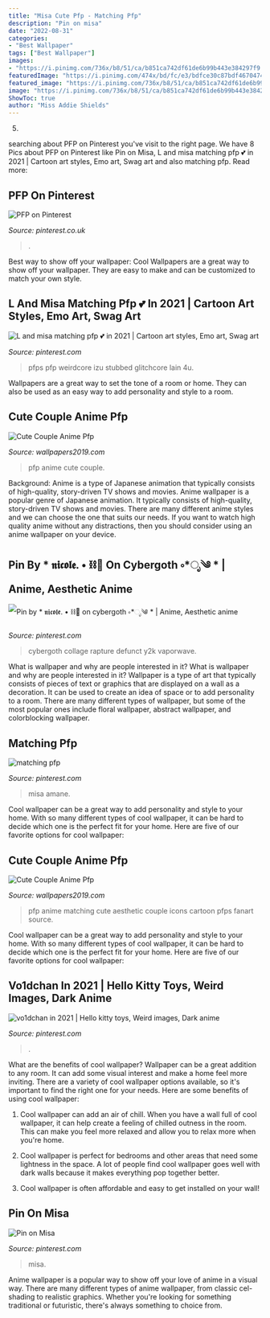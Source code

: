 ```yaml
---
title: "Misa Cute Pfp - Matching Pfp"
description: "Pin on misa"
date: "2022-08-31"
categories:
- "Best Wallpaper"
tags: ["Best Wallpaper"]
images:
- "https://i.pinimg.com/736x/b8/51/ca/b851ca742df61de6b99b443e384297f9.jpg"
featuredImage: "https://i.pinimg.com/474x/bd/fc/e3/bdfce30c87bdf467047496671ffea6a5.jpg"
featured_image: "https://i.pinimg.com/736x/b8/51/ca/b851ca742df61de6b99b443e384297f9.jpg"
image: "https://i.pinimg.com/736x/b8/51/ca/b851ca742df61de6b99b443e384297f9.jpg"
ShowToc: true
author: "Miss Addie Shields"
---
```



5.

	

		
searching about PFP on Pinterest you've visit to the right page. We have 8 Pics about PFP on Pinterest like Pin on Misa, L and misa matching pfp 💕 in 2021 | Cartoon art styles, Emo art, Swag art and also matching pfp. Read more:
		
    
## PFP On Pinterest

<img loading=lazy src="https://i.pinimg.com/236x/7c/3c/6c/7c3c6ca4aad6e268e5d843a7dc6aca8f.jpg" onerror="this.onerror=null;this.src='https://tse2.mm.bing.net/th?id=OIP.QKWKygcFeMBZdb7lcHdgZgDsDs&amp;pid=15.1';" alt="PFP on Pinterest">

_Source: pinterest.co.uk_

>. 

	

Best way to show off your wallpaper:
Cool Wallpapers are a great way to show off your wallpaper. They are easy to make and can be customized to match your own style.

    
## L And Misa Matching Pfp 💕 In 2021 | Cartoon Art Styles, Emo Art, Swag Art

<img loading=lazy src="https://i.pinimg.com/736x/87/04/d0/8704d06217af959702e066e4e4dfb755.jpg" onerror="this.onerror=null;this.src='https://tse2.mm.bing.net/th?id=OIP.PNpcx8aURD3-qJvcH72NhAAAAA&amp;pid=15.1';" alt="L and misa matching pfp 💕 in 2021 | Cartoon art styles, Emo art, Swag art">

_Source: pinterest.com_

>pfps pfp weirdcore izu stubbed glitchcore lain 4u. 

	

Wallpapers are a great way to set the tone of a room or home. They can also be used as an easy way to add personality and style to a room.

    
## Cute Couple Anime Pfp

<img loading=lazy src="https://i.pinimg.com/474x/bd/fc/e3/bdfce30c87bdf467047496671ffea6a5.jpg" onerror="this.onerror=null;this.src='https://tse2.mm.bing.net/th?id=OIP.r525ka_ZnULrj63Kis5_wAAAAA&amp;pid=15.1';" alt="Cute Couple Anime Pfp">

_Source: wallpapers2019.com_

>pfp anime cute couple. 

	

Background: Anime is a type of Japanese animation that typically consists of high-quality, story-driven TV shows and movies.
Anime wallpaper is a popular genre of Japanese animation. It typically consists of high-quality, story-driven TV shows and movies. There are many different anime styles and we can choose the one that suits our needs. If you want to watch high quality anime without any distractions, then you should consider using an anime wallpaper on your device.

    
## Pin By * 𝖓𝖎𝖈𝖔𝖑𝖊. • ⛓🖤 On Cybergoth ༚*ೃ༄ * | Anime, Aesthetic Anime

<img loading=lazy src="https://i.pinimg.com/736x/87/77/a3/8777a335fadb9da19654b71c842216cb.jpg" onerror="this.onerror=null;this.src='https://tse4.mm.bing.net/th?id=OIP.WgiqbWlxlRUsn1kRXZIA-gHaLO&amp;pid=15.1';" alt="Pin by * 𝖓𝖎𝖈𝖔𝖑𝖊. • ⛓🖤 on cybergoth ༚*ೃ༄ * | Anime, Aesthetic anime">

_Source: pinterest.com_

>cybergoth collage rapture defunct y2k vaporwave. 

	

What is wallpaper and why are people interested in it?
What is wallpaper and why are people interested in it?
Wallpaper is a type of art that typically consists of pieces of text or graphics that are displayed on a wall as a decoration. It can be used to create an idea of space or to add personality to a room. There are many different types of wallpaper, but some of the most popular ones include floral wallpaper, abstract wallpaper, and colorblocking wallpaper.

    
## Matching Pfp

<img loading=lazy src="https://i.pinimg.com/474x/55/c8/c4/55c8c4c5947948499e76e1ac47f01c45.jpg" onerror="this.onerror=null;this.src='https://tse3.mm.bing.net/th?id=OIP.KBzzwoDul_9Tz9r8own2MQAAAA&amp;pid=15.1';" alt="matching pfp">

_Source: pinterest.com_

>misa amane. 

	

Cool wallpaper can be a great way to add personality and style to your home. With so many different types of cool wallpaper, it can be hard to decide which one is the perfect fit for your home. Here are five of our favorite options for cool wallpaper: 

    
## Cute Couple Anime Pfp

<img loading=lazy src="https://i.pinimg.com/originals/ec/fc/f3/ecfcf3ad562b2028a29ac74b210dabda.jpg" onerror="this.onerror=null;this.src='https://tse2.mm.bing.net/th?id=OIP.Wn0qfn7ODjN8TSt4dEaaIgHaHa&amp;pid=15.1';" alt="Cute Couple Anime Pfp">

_Source: wallpapers2019.com_

>pfp anime matching cute aesthetic couple icons cartoon pfps fanart source. 

	

Cool wallpaper can be a great way to add personality and style to your home. With so many different types of cool wallpaper, it can be hard to decide which one is the perfect fit for your home. Here are five of our favorite options for cool wallpaper: 

    
## Vo1dchan In 2021 | Hello Kitty Toys, Weird Images, Dark Anime

<img loading=lazy src="https://i.pinimg.com/originals/1b/80/e6/1b80e6236bdb42f5356322284738c480.jpg" onerror="this.onerror=null;this.src='https://tse2.mm.bing.net/th?id=OIP.HWSWQfhBapjfBRsbPmjYuwHaHR&amp;pid=15.1';" alt="vo1dchan in 2021 | Hello kitty toys, Weird images, Dark anime">

_Source: pinterest.com_

>. 

	

What are the benefits of cool wallpaper?
Wallpaper can be a great addition to any room. It can add some visual interest and make a home feel more inviting. There are a variety of cool wallpaper options available, so it's important to find the right one for your needs. Here are some benefits of using cool wallpaper: 
1. Cool wallpaper can add an air of chill. When you have a wall full of cool wallpaper, it can help create a feeling of chilled outness in the room. This can make you feel more relaxed and allow you to relax more when you're home. 

2. Cool wallpaper is perfect for bedrooms and other areas that need some lightness in the space. A lot of people find cool wallpaper goes well with dark walls because it makes everything pop together better. 

3. Cool wallpaper is often affordable and easy to get installed on your wall!

    
## Pin On Misa

<img loading=lazy src="https://i.pinimg.com/736x/b8/51/ca/b851ca742df61de6b99b443e384297f9.jpg" onerror="this.onerror=null;this.src='https://tse2.mm.bing.net/th?id=OIP.hlUYztWRfTqEsRdcvz4uBgHaHa&amp;pid=15.1';" alt="Pin on Misa">

_Source: pinterest.com_

>misa. 

	

Anime wallpaper is a popular way to show off your love of anime in a visual way. There are many different types of anime wallpaper, from classic cel-shading to realistic graphics. Whether you're looking for something traditional or futuristic, there's always something to choice from.

